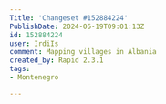 ```yaml
---
Title: 'Changeset #152884224'
PublishDate: 2024-06-19T09:01:13Z
id: 152884224
user: IrdiIs
comment: Mapping villages in Albania
created_by: Rapid 2.3.1
tags:
- Montenegro

---
```

